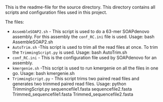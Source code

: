This is the readme-file for the source directory.
This directory contains all scripts and configuration files used in this project.

The files:

- `AssembleSOAP2.sh` - This script is used to do a 63-mer SOAPdenovo assembly. For this assembly 
  the `conf_RC.ini` file is used. Usage: bash AssembleSOAP2.sh
- `AutoTrim.sh` -This script is used to trim all the read files at once. To trim the 
  `TrimmingScript.py` is used. Usage: bash AutoTrim.sh
- `conf_RC.ini` - This is the configuration file used by SOAPdenovo for an assembly.
- `kmergenie.sh` -This script is used to run kmergenie on all the files in one go.
  Usage: bash kmergenie.sh
- `TrimmingScript.py` - This script trims two paired read files and generates two trimmed paired read 
   files. Usage: python TrimmingScript.py sequencefile1.fasta sequencefile2.fasta Trimmed_sequencefile1.fasta Trimmed_sequencefile2.fasta 
